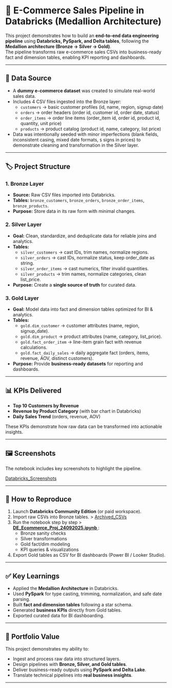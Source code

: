 # 🛒 E-Commerce Sales Pipeline in Databricks (Medallion Architecture)

This project demonstrates how to build an **end-to-end data engineering pipeline** using **Databricks, PySpark, and Delta tables**, following the **Medallion architecture (Bronze → Silver → Gold)**.  
The pipeline transforms raw e-commerce sales CSVs into business-ready fact and dimension tables, enabling KPI reporting and dashboards.

---

## 📂 Data Source
- A **dummy e-commerce dataset** was created to simulate real-world sales data.  
- Includes 4 CSV files ingested into the Bronze layer:
  - `customers` → basic customer profiles (id, name, region, signup date)  
  - `orders` → order headers (order id, customer id, order date, status)  
  - `order_items` → order line items (order_item id, order id, product id, quantity, unit price)  
  - `products` → product catalog (product id, name, category, list price)  
- Data was intentionally seeded with minor imperfections (blank fields, inconsistent casing, mixed date formats, `$` signs in prices) to demonstrate cleaning and transformation in the Silver layer.

---

## 🏷️ Project Structure

### 1. Bronze Layer
- **Source:** Raw CSV files imported into Databricks.
- **Tables:** `bronze_customers`, `bronze_orders`, `bronze_order_items`, `bronze_products`.
- **Purpose:** Store data in its raw form with minimal changes.

### 2. Silver Layer
- **Goal:** Clean, standardize, and deduplicate data for reliable joins and analytics.
- **Tables:**
  - `silver_customers` → cast IDs, trim names, normalize regions.
  - `silver_orders` → cast IDs, normalize status, keep order_date as string.
  - `silver_order_items` → cast numerics, filter invalid quantities.
  - `silver_products` → trim names, normalize categories, clean list_price.
- **Purpose:** Create a **single source of truth** for curated data.

### 3. Gold Layer
- **Goal:** Model data into fact and dimension tables optimized for BI & analytics.
- **Tables:**
  - `gold.dim_customer` → customer attributes (name, region, signup_date).
  - `gold.dim_product` → product attributes (name, category, list_price).
  - `gold.fact_order_item` → line-item grain fact with revenue calculations.
  - `gold.fact_daily_sales` → daily aggregate fact (orders, items, revenue, AOV, distinct customers).
- **Purpose:** Provide **business-ready datasets** for reporting and dashboards.

---

## 📊 KPIs Delivered
- **Top 10 Customers by Revenue**  
- **Revenue by Product Category** (with bar chart in Databricks)  
- **Daily Sales Trend** (orders, revenue, AOV)  

These KPIs demonstrate how raw data can be transformed into actionable insights.

---

## 🖼️ Screenshots
The notebook includes key screenshots to highlight the pipeline. 

[Databricks_Screenshots](./Databricks_Screenshots/)

---

## 🚀 How to Reproduce
1. Launch **Databricks Community Edition** (or paid workspace).  
2. Import raw CSVs into Bronze tables. > [Archived_CSVs](./Archived_CSVs/)
3. Run the notebook step by step > **[DE_Ecommerce_Proj_24092025.ipynb
](DE_Ecommerce_Proj_24092025.ipynb)**:
   - Bronze sanity checks  
   - Silver transformations  
   - Gold fact/dim modeling  
   - KPI queries & visualizations  
4. Export Gold tables as CSV for BI dashboards (Power BI / Looker Studio).  

---

## ✅ Key Learnings
- Applied the **Medallion Architecture** in Databricks.  
- Used **PySpark** for type casting, trimming, normalization, and safe date parsing.  
- Built **fact and dimension tables** following a star schema.  
- Generated **business KPIs** directly from Gold tables.  
- Exported curated data for BI dashboarding.  

---

## 📌 Portfolio Value
This project demonstrates my ability to:  
- Ingest and process raw data into structured layers.  
- Design pipelines with **Bronze, Silver, and Gold tables**.  
- Deliver business-ready outputs using **PySpark and Delta Lake**.  
- Translate technical pipelines into **real business insights**.  

---
